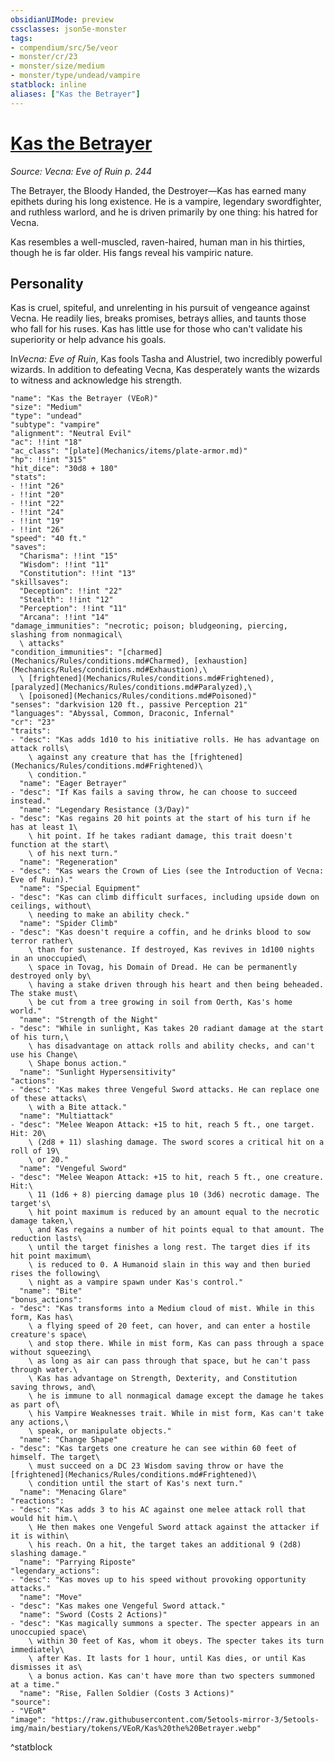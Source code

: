 ```yaml
---
obsidianUIMode: preview
cssclasses: json5e-monster
tags:
- compendium/src/5e/veor
- monster/cr/23
- monster/size/medium
- monster/type/undead/vampire
statblock: inline
aliases: ["Kas the Betrayer"]
---
```

# [Kas the Betrayer](Mechanics\bestiary\npc/kas-the-betrayer-veor.md)
*Source: Vecna: Eve of Ruin p. 244*  

The Betrayer, the Bloody Handed, the Destroyer—Kas has earned many epithets during his long existence. He is a vampire, legendary swordfighter, and ruthless warlord, and he is driven primarily by one thing: his hatred for Vecna.

Kas resembles a well-muscled, raven-haired, human man in his thirties, though he is far older. His fangs reveal his vampiric nature.

## Personality

Kas is cruel, spiteful, and unrelenting in his pursuit of vengeance against Vecna. He readily lies, breaks promises, betrays allies, and taunts those who fall for his ruses. Kas has little use for those who can't validate his superiority or help advance his goals.

In*Vecna: Eve of Ruin*, Kas fools Tasha and Alustriel, two incredibly powerful wizards. In addition to defeating Vecna, Kas desperately wants the wizards to witness and acknowledge his strength.

```statblock
"name": "Kas the Betrayer (VEoR)"
"size": "Medium"
"type": "undead"
"subtype": "vampire"
"alignment": "Neutral Evil"
"ac": !!int "18"
"ac_class": "[plate](Mechanics/items/plate-armor.md)"
"hp": !!int "315"
"hit_dice": "30d8 + 180"
"stats":
- !!int "26"
- !!int "20"
- !!int "22"
- !!int "24"
- !!int "19"
- !!int "26"
"speed": "40 ft."
"saves":
  "Charisma": !!int "15"
  "Wisdom": !!int "11"
  "Constitution": !!int "13"
"skillsaves":
  "Deception": !!int "22"
  "Stealth": !!int "12"
  "Perception": !!int "11"
  "Arcana": !!int "14"
"damage_immunities": "necrotic; poison; bludgeoning, piercing, slashing from nonmagical\
  \ attacks"
"condition_immunities": "[charmed](Mechanics/Rules/conditions.md#Charmed), [exhaustion](Mechanics/Rules/conditions.md#Exhaustion),\
  \ [frightened](Mechanics/Rules/conditions.md#Frightened), [paralyzed](Mechanics/Rules/conditions.md#Paralyzed),\
  \ [poisoned](Mechanics/Rules/conditions.md#Poisoned)"
"senses": "darkvision 120 ft., passive Perception 21"
"languages": "Abyssal, Common, Draconic, Infernal"
"cr": "23"
"traits":
- "desc": "Kas adds 1d10 to his initiative rolls. He has advantage on attack rolls\
    \ against any creature that has the [frightened](Mechanics/Rules/conditions.md#Frightened)\
    \ condition."
  "name": "Eager Betrayer"
- "desc": "If Kas fails a saving throw, he can choose to succeed instead."
  "name": "Legendary Resistance (3/Day)"
- "desc": "Kas regains 20 hit points at the start of his turn if he has at least 1\
    \ hit point. If he takes radiant damage, this trait doesn't function at the start\
    \ of his next turn."
  "name": "Regeneration"
- "desc": "Kas wears the Crown of Lies (see the Introduction of Vecna: Eve of Ruin)."
  "name": "Special Equipment"
- "desc": "Kas can climb difficult surfaces, including upside down on ceilings, without\
    \ needing to make an ability check."
  "name": "Spider Climb"
- "desc": "Kas doesn't require a coffin, and he drinks blood to sow terror rather\
    \ than for sustenance. If destroyed, Kas revives in 1d100 nights in an unoccupied\
    \ space in Tovag, his Domain of Dread. He can be permanently destroyed only by\
    \ having a stake driven through his heart and then being beheaded. The stake must\
    \ be cut from a tree growing in soil from Oerth, Kas's home world."
  "name": "Strength of the Night"
- "desc": "While in sunlight, Kas takes 20 radiant damage at the start of his turn,\
    \ has disadvantage on attack rolls and ability checks, and can't use his Change\
    \ Shape bonus action."
  "name": "Sunlight Hypersensitivity"
"actions":
- "desc": "Kas makes three Vengeful Sword attacks. He can replace one of these attacks\
    \ with a Bite attack."
  "name": "Multiattack"
- "desc": "Melee Weapon Attack: +15 to hit, reach 5 ft., one target. Hit: 20\
    \ (2d8 + 11) slashing damage. The sword scores a critical hit on a roll of 19\
    \ or 20."
  "name": "Vengeful Sword"
- "desc": "Melee Weapon Attack: +15 to hit, reach 5 ft., one creature. Hit:\
    \ 11 (1d6 + 8) piercing damage plus 10 (3d6) necrotic damage. The target's\
    \ hit point maximum is reduced by an amount equal to the necrotic damage taken,\
    \ and Kas regains a number of hit points equal to that amount. The reduction lasts\
    \ until the target finishes a long rest. The target dies if its hit point maximum\
    \ is reduced to 0. A Humanoid slain in this way and then buried rises the following\
    \ night as a vampire spawn under Kas's control."
  "name": "Bite"
"bonus_actions":
- "desc": "Kas transforms into a Medium cloud of mist. While in this form, Kas has\
    \ a flying speed of 20 feet, can hover, and can enter a hostile creature's space\
    \ and stop there. While in mist form, Kas can pass through a space without squeezing\
    \ as long as air can pass through that space, but he can't pass through water.\
    \ Kas has advantage on Strength, Dexterity, and Constitution saving throws, and\
    \ he is immune to all nonmagical damage except the damage he takes as part of\
    \ his Vampire Weaknesses trait. While in mist form, Kas can't take any actions,\
    \ speak, or manipulate objects."
  "name": "Change Shape"
- "desc": "Kas targets one creature he can see within 60 feet of himself. The target\
    \ must succeed on a DC 23 Wisdom saving throw or have the [frightened](Mechanics/Rules/conditions.md#Frightened)\
    \ condition until the start of Kas's next turn."
  "name": "Menacing Glare"
"reactions":
- "desc": "Kas adds 3 to his AC against one melee attack roll that would hit him.\
    \ He then makes one Vengeful Sword attack against the attacker if it is within\
    \ his reach. On a hit, the target takes an additional 9 (2d8) slashing damage."
  "name": "Parrying Riposte"
"legendary_actions":
- "desc": "Kas moves up to his speed without provoking opportunity attacks."
  "name": "Move"
- "desc": "Kas makes one Vengeful Sword attack."
  "name": "Sword (Costs 2 Actions)"
- "desc": "Kas magically summons a specter. The specter appears in an unoccupied space\
    \ within 30 feet of Kas, whom it obeys. The specter takes its turn immediately\
    \ after Kas. It lasts for 1 hour, until Kas dies, or until Kas dismisses it as\
    \ a bonus action. Kas can't have more than two specters summoned at a time."
  "name": "Rise, Fallen Soldier (Costs 3 Actions)"
"source":
- "VEoR"
"image": "https://raw.githubusercontent.com/5etools-mirror-3/5etools-img/main/bestiary/tokens/VEoR/Kas%20the%20Betrayer.webp"
```
^statblock